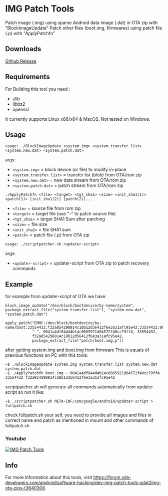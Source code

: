 # IMG Patch Tools
Patch image (.img) using sparse Android data image (.dat) in OTA zip with "BlockImageUpdate"
Patch other files (boot.img, firmwares) using patch file (.p) with "ApplyPatchfn"


## Downloads
[Github Release](https://github.com/erfanoabdi/imgpatchtools/releases)


## Requirements
For Building this tool you need :

* zlib
* libbz2
* openssl

It currently supports Linux x86/x64 & MacOS, Not tested on Windows.


## Usage
```
usage: ./BlockImageUpdate <system.img> <system.transfer.list> <system.new.dat> <system.patch.dat>
```
args:
- `<system.img>` = block device (or file) to modify in-place
- `<system.transfer.list>` = transfer list (blob) from OTA/rom zip
- `<system.new.dat>` = new data stream from OTA/rom zip
- `<system.patch.dat>` = patch stream from OTA/rom zip

```
./ApplyPatchfn <file> <target> <tgt_sha1> <size> <init_sha1(1)> <patch(1)> [init_sha1(2)] [patch(2)]...
```
- `<file>` = source file from rom zip
- `<target>` = target file (use "-" to patch source file)
- `<tgt_sha1>` = target SHA1 Sum after patching
- `<size>` = file size
- `<init_sha1>` = file SHA1 sum
- `<patch>` = patch file (.p) from OTA zip

```
usage: ./scriptpatcher.sh <updater-script>
```
args:
- `<updater-script>` = updater-script from OTA zip to patch recovery commands


## Example
for example from updater-script of OTA we have:
```
block_image_update("/dev/block/bootdevice/by-name/system", package_extract_file("system.transfer.list"), "system.new.dat", "system.patch.dat")

apply_patch("EMMC:/dev/block/bootdevice/by-name/boot:33554432:f32a854298814c18b12d56412f6e3a31afc95e42:33554432:0041a4df844d4b14c0085921d84572f48cc79ff4",
            "-", 0041a4df844d4b14c0085921d84572f48cc79ff4, 33554432,
            f32a854298814c18b12d56412f6e3a31afc95e42,
            package_extract_file("patch/boot.img.p"))
```
after getting system.img and boot.img from firmware
This is equals of previous functions on PC with this tools:
```
~$ ./BlockImageUpdate system.img system.transfer.list system.new.dat system.patch.dat
~$ ./ApplyPatchfn boot.img - 0041a4df844d4b14c0085921d84572f48cc79ff4 33554432 f32a854298814c18b12d56412f6e3a31afc95e42
```
scriptpatcher.sh will generate all commands automatically from updater script so run it like:
```
~$ ./scriptpatcher.sh META-INF/com/google/android/updater-script > fullpatch.sh
```
check fullpatch.sh your self, you need to provide all images and files in correct name and patch as mentioned in mount and other commands of fullpatch.sh


### Youtube
[![IMG Patch Tools](https://img.youtube.com/vi/GjPoPe7IgHg/0.jpg)](https://www.youtube.com/watch?v=GjPoPe7IgHg "IMG Patch Tools")


## Info
For more information about this tools, visit https://forum.xda-developers.com/android/software-hacking/dev-img-patch-tools-sdat2img-ota-zips-t3640308.
